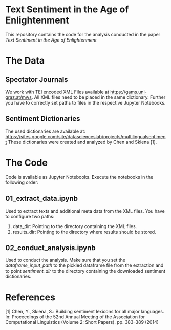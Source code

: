 # Text Sentiment in the Age of Enlightenment
This repository contains the code for the analysis conducted in the paper *Text Sentiment in the Age of Enlightenment*

# The Data
## Spectator Journals
We work with TEI encoded XML Files available at https://gams.uni-graz.at/mws.
All XML files need to be placed in the same dictionary.
Further you have to correctly set paths to files in the respective Jupyter Notebooks.
## Sentiment Dictionaries
The used dictionaries are available at: https://sites.google.com/site/datascienceslab/projects/multilingualsentiment
These dictionaries were created and analyzed by Chen and Skiena [1].

# The Code
Code is available as Jupyter Notebooks. Execute the notebooks in the following order:

## 01_extract_data.ipynb
Used to extract texts and additional meta data from the XML files. You have to configure two paths:
1. data_dir: Pointing to the directory containing the XML files.
2. results_dir: Pointing to the directory where results should be stored.

## 02_conduct_analysis.ipynb
Used to conduct the analysis. Make sure that you set the *dataframe_input_path* to the pickled dataframe file from the extraction and to point *sentiment_dir* to the directory containing the downloaded sentiment dictionaries.

# References
[1] Chen, Y., Skiena, S.: Building sentiment lexicons for all major languages. In: Proceedings of the 52nd Annual Meeting of the Association for Computational Linguistics (Volume 2: Short Papers). pp. 383–389 (2014)
